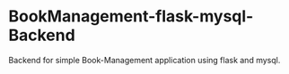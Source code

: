 # BookManagement-flask-mysql-Backend
Backend for simple Book-Management application using flask and mysql.
